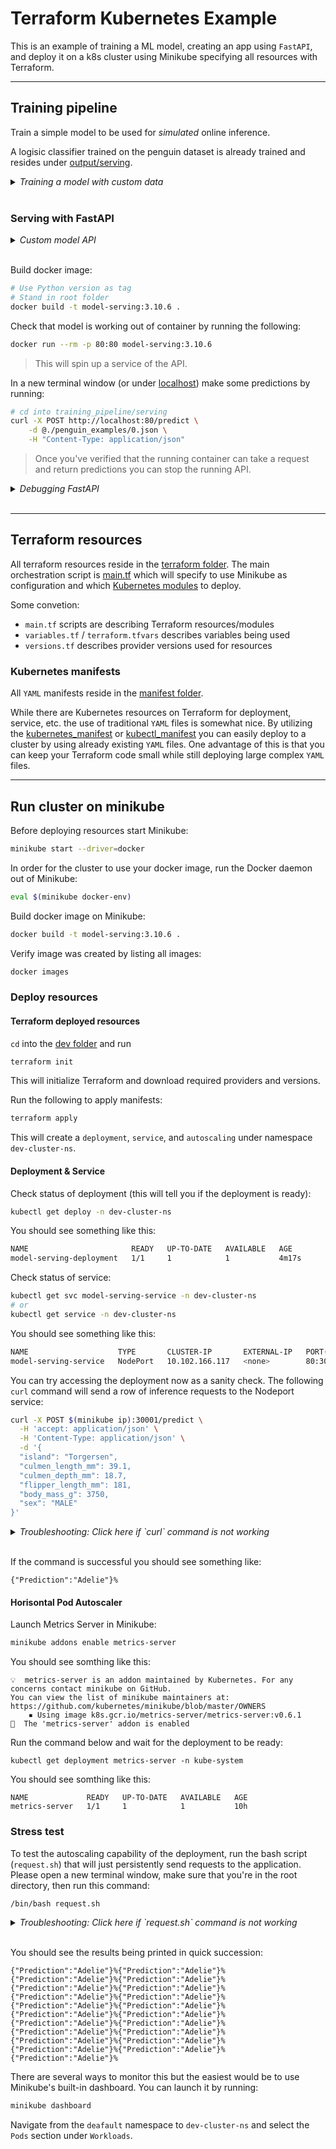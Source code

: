 # Terraform Kubernetes Example

This is an example of training a ML model, creating an app using `FastAPI`, and deploy it on a k8s cluster using Minikube specifying all resources with Terraform.

---

## Training pipeline

Train a simple model to be used for *simulated* online inference.

A logisic classifier trained on the penguin dataset is already trained and resides under [output/serving](/training_pipeline/output/serving/).

<details>
<summary> <i> Training a model with custom data </i> </summary>

* Upload data to the [data folder](/training_pipeline/data/).
* Modify parameters in [constants.py](/training_pipeline/constants.py) to fit the `target` and `features` of the dataset.
* Kick-start training by running [run_pipeline.py](/training_pipeline/run_pipeline.py).

> NOTE: This pipeline is deliberately using `numpy` over `pandas`. Many steps could have been simplified with the built-in functionalities of `pandas` but for various reasons `pandas` was excluded.

</details>
<br>

### Serving with FastAPI

<details>
<summary> <i> Custom model API </i> </summary>

Modify class `Penguin` in [main.py](/training_pipeline/serving/app/main.py) to custom fit dataset.

Make other adjustments to `load_model` and `predict` to fit data and model type.

</details>
<br>

Build docker image:

```bash
# Use Python version as tag
# Stand in root folder
docker build -t model-serving:3.10.6 .
```

Check that model is working out of container by running the following:

```bash
docker run --rm -p 80:80 model-serving:3.10.6
```

> This will spin up a service of the API.

In a new terminal window (or under [localhost](https://localhost:80/docs)) make some predictions by running:

```bash
# cd into training_pipeline/serving
curl -X POST http://localhost:80/predict \
    -d @./penguin_examples/0.json \
    -H "Content-Type: application/json"
```

> Once you've verified that the running container can take a request and return predictions you can stop the running API.


<details>
<summary> <i> Debugging FastAPI </i> </summary>

In case the API needs debugging, set breakpoint in [main.py](/training_pipeline/serving/app/main.py) and run debugger from your console (VSCode, Pycharm, etc.).

This will start the API session, go to [localhost](https://localhost:80/docs) and send an example `JSON` (or send data via `curl`) to the API. You should hit the breakpoint and you can start debugging.

</details>
<br>

---

## Terraform resources

All terraform resources reside in the [terraform folder](/terraform/). The main orchestration script is [main.tf](/terraform/environment/dev/main.tf) which will specify to use Minikube as configuration and which [Kubernetes modules](/terraform/modules/kubernetes/main.tf) to deploy.

Some convetion:

* `main.tf` scripts are describing Terraform resources/modules
* `variables.tf` / `terraform.tfvars` describes variables being used
* `versions.tf` describes provider versions used for resources

### Kubernetes manifests

All `YAML` manifests reside in the [manifest folder](/terraform/modules/kubernetes/manifests/).

While there are Kubernetes resources on Terraform for deployment, service, etc. the use of traditional `YAML` files is somewhat nice. By utilizing the [kubernetes_manifest](https://registry.terraform.io/providers/hashicorp/kubernetes/latest/docs/resources/manifest) or [kubectl_manifest](https://registry.terraform.io/providers/gavinbunney/kubectl/latest/docs/resources/kubectl_manifest) you can easily deploy to a cluster by using already existing `YAML` files. One advantage of this is that you can keep your Terraform code small while still deploying large complex `YAML` files.

---

## Run cluster on minikube

Before deploying resources start Minikube:

```bash
minikube start --driver=docker
```

In order for the cluster to use your docker image, run the Docker daemon out of Minikube:

```bash
eval $(minikube docker-env)
```

Build docker image on Minikube:

```bash
docker build -t model-serving:3.10.6 .
```

Verify image was created by listing all images:

```bash
docker images
```

### Deploy resources

#### Terraform deployed resources

`cd` into the [dev folder](/terraform/environment/dev/) and run

```bash
terraform init
```

This will initialize Terraform and download required providers and versions.

Run the following to apply manifests:

```bash
terraform apply
```

This will create a `deployment`, `service`, and `autoscaling` under namespace `dev-cluster-ns`.

#### Deployment & Service

Check status of deployment (this will tell you if the deployment is ready):

```bash
kubectl get deploy -n dev-cluster-ns
```

You should see something like this:

```bash
NAME                       READY   UP-TO-DATE   AVAILABLE   AGE
model-serving-deployment   1/1     1            1           4m17s
```

Check status of service:

```bash
kubectl get svc model-serving-service -n dev-cluster-ns
# or
kubectl get service -n dev-cluster-ns
```

You should see something like this:

```bash
NAME                    TYPE       CLUSTER-IP       EXTERNAL-IP   PORT(S)        AGE
model-serving-service   NodePort   10.102.166.117   <none>        80:30001/TCP   5m36s
```

You can try accessing the deployment now as a sanity check. The following `curl` command will send a row of inference requests to the Nodeport service:

```bash
curl -X POST $(minikube ip):30001/predict \
  -H 'accept: application/json' \
  -H 'Content-Type: application/json' \
  -d '{
  "island": "Torgersen",
  "culmen_length_mm": 39.1,
  "culmen_depth_mm": 18.7,
  "flipper_length_mm": 181,
  "body_mass_g": 3750,
  "sex": "MALE"
}'
```

<details>
<summary> <i> Troubleshooting: Click here if `curl` command is not working </i> </summary>

Please run this command in a separate window: `minikube service model-serving-service -n dev-cluster-ns`. You will see an output like below:

```shell
|----------------|-----------------------|-----------------------|---------------------------|
|   NAMESPACE    |         NAME          |      TARGET PORT      |            URL            |
|----------------|-----------------------|-----------------------|---------------------------|
| dev-cluster-ns | model-serving-service | model-serving-http/80 | http://192.168.49.2:30001 |
|----------------|-----------------------|-----------------------|---------------------------|
🏃  Starting tunnel for service model-serving-service.
|----------------|-----------------------|-------------|------------------------|
|   NAMESPACE    |         NAME          | TARGET PORT |          URL           |
|----------------|-----------------------|-------------|------------------------|
| dev-cluster-ns | model-serving-service |             | http://127.0.0.1:49688 |
|----------------|-----------------------|-------------|------------------------|
🎉  Opening service dev-cluster-ns/model-serving-service in default browser...
❗  Because you are using a Docker driver on darwin, the terminal needs to be open to run it.
```

This opens a tunnel to your service with a random port. Grab the URL at the bottom right box and use it in the curl command like this:

```bash
curl -X POST http://127.0.0.1:49688/predict \
  -H 'accept: application/json' \
  -H 'Content-Type: application/json' \
  -d '{
  "island": "Torgersen",
  "culmen_length_mm": 39.1,
  "culmen_depth_mm": 18.7,
  "flipper_length_mm": 181,
  "body_mass_g": 3750,
  "sex": "MALE"
}'
```

</details>
<br>

If the command is successful you should see something like:

```shell
{"Prediction":"Adelie"}%
```

#### Horisontal Pod Autoscaler

Launch Metrics Server in Minikube:

```bash
minikube addons enable metrics-server
```

You should see somthing like this:

```shell
💡  metrics-server is an addon maintained by Kubernetes. For any concerns contact minikube on GitHub.
You can view the list of minikube maintainers at: https://github.com/kubernetes/minikube/blob/master/OWNERS
    ▪ Using image k8s.gcr.io/metrics-server/metrics-server:v0.6.1
🌟  The 'metrics-server' addon is enabled
```

Run the command below and wait for the deployment to be ready:

```shell
kubectl get deployment metrics-server -n kube-system
```

You should see somthing like this:

```shell
NAME             READY   UP-TO-DATE   AVAILABLE   AGE
metrics-server   1/1     1            1           10h
```

### Stress test

To test the autoscaling capability of the deployment, run the bash script (`request.sh`) that will just persistently send requests to the application. Please open a new terminal window, make sure that you're in the root directory, then run this command:

```bash
/bin/bash request.sh
```

<details>
<summary> <i> Troubleshooting: Click here if `request.sh` command is not working </i> </summary>

If you experience a similar problem as when trying to send request with `$(minikube ip):3001` modify `request.sh` as follows:

```bash
do curl -X POST http://127.0.0.1:49688/predict \
  -H 'accept: application/json' \
  -H 'Content-Type: application/json' \
  -d '{
  "island": "Torgersen",
  "culmen_length_mm": 39.1,
  "culmen_depth_mm": 18.7,
  "flipper_length_mm": 181,
  "body_mass_g": 3750,
  "sex": "MALE"
}';
```

Remember this requires your tunnel to be open.

</details>
<br>

You should see the results being printed in quick succession:

```shell
{"Prediction":"Adelie"}%{"Prediction":"Adelie"}%{"Prediction":"Adelie"}%{"Prediction":"Adelie"}%{"Prediction":"Adelie"}%{"Prediction":"Adelie"}%{"Prediction":"Adelie"}%{"Prediction":"Adelie"}%{"Prediction":"Adelie"}%{"Prediction":"Adelie"}%{"Prediction":"Adelie"}%{"Prediction":"Adelie"}%{"Prediction":"Adelie"}%{"Prediction":"Adelie"}%{"Prediction":"Adelie"}%{"Prediction":"Adelie"}%{"Prediction":"Adelie"}%{"Prediction":"Adelie"}%{"Prediction":"Adelie"}%{"Prediction":"Adelie"}%{"Prediction":"Adelie"}%
```

There are several ways to monitor this but the easiest would be to use Minikube's built-in dashboard. You can launch it by running:

```bash
minikube dashboard
```

Navigate from the `deafault` namespace to `dev-cluster-ns` and select the `Pods` section under `Workloads`.
